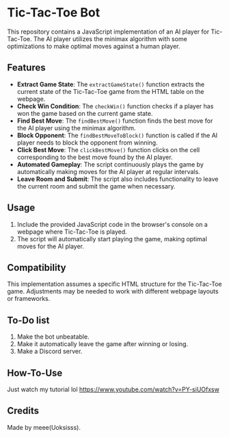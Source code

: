 # Tic-Tac-Toe Bot

This repository contains a JavaScript implementation of an AI player for Tic-Tac-Toe. The AI player utilizes the minimax algorithm with some optimizations to make optimal moves against a human player.

## Features

- **Extract Game State**: The `extractGameState()` function extracts the current state of the Tic-Tac-Toe game from the HTML table on the webpage.
- **Check Win Condition**: The `checkWin()` function checks if a player has won the game based on the current game state.
- **Find Best Move**: The `findBestMove()` function finds the best move for the AI player using the minimax algorithm.
- **Block Opponent**: The `findBestMoveToBlock()` function is called if the AI player needs to block the opponent from winning.
- **Click Best Move**: The `clickBestMove()` function clicks on the cell corresponding to the best move found by the AI player.
- **Automated Gameplay**: The script continuously plays the game by automatically making moves for the AI player at regular intervals.
- **Leave Room and Submit**: The script also includes functionality to leave the current room and submit the game when necessary.

## Usage

1. Include the provided JavaScript code in the browser's console on a webpage where Tic-Tac-Toe is played.
2. The script will automatically start playing the game, making optimal moves for the AI player.

## Compatibility

This implementation assumes a specific HTML structure for the Tic-Tac-Toe game. Adjustments may be needed to work with different webpage layouts or frameworks.

## To-Do list

1. Make the bot unbeatable.
2. Make it automatically leave the game after winning or losing.
3. Make a Discord server.

## How-To-Use

Just watch my tutorial lol
https://www.youtube.com/watch?v=PY-siUOfxsw

## Credits

Made by meee(Uoksisss).

